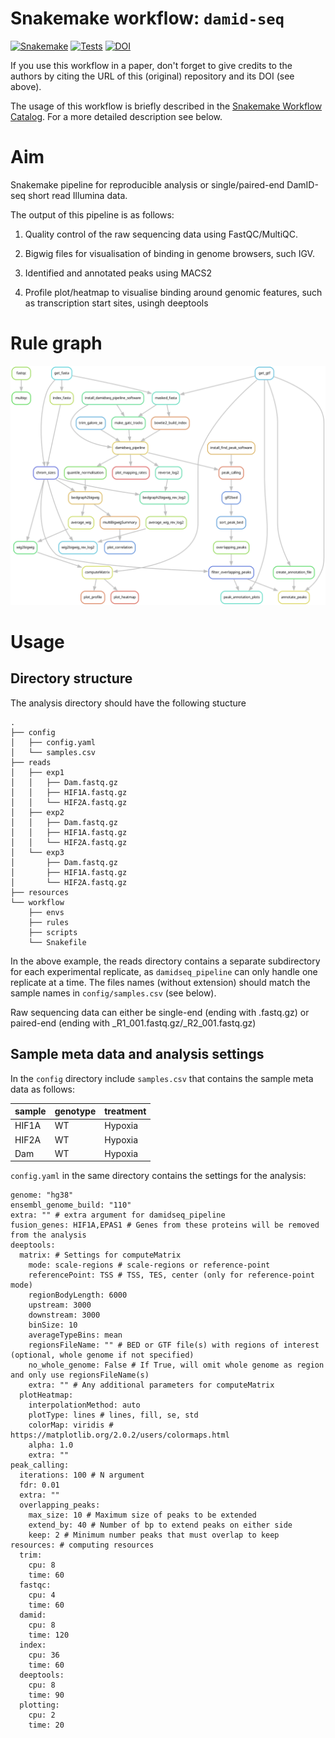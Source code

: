 # Snakemake workflow: `damid-seq`

[![Snakemake](https://img.shields.io/badge/snakemake-≥7.25.0-brightgreen.svg)](https://snakemake.github.io)
[![Tests](https://github.com/niekwit/damid-seq/actions/workflows/main.yml/badge.svg)](https://github.com/niekwit/damid-seq/actions/workflows/main.yml)
[![DOI](https://zenodo.org/badge/708194033.svg)](https://zenodo.org/doi/10.5281/zenodo.10737672)

If you use this workflow in a paper, don't forget to give credits to the authors by citing the URL of this (original) repository and its DOI (see above).

The usage of this workflow is briefly described in the [Snakemake Workflow Catalog](https://snakemake.github.io/snakemake-workflow-catalog/?usage=niekwit%2Fdamid-seq). For a more detailed description see below.

# Aim

Snakemake pipeline for reproducible analysis or single/paired-end DamID-seq short read Illumina data.

The output of this pipeline is as follows:

1. Quality control of the raw sequencing data using FastQC/MultiQC.

2. Bigwig files for visualisation of binding in genome browsers, such IGV.

3. Identified and annotated peaks using MACS2

4. Profile plot/heatmap to visualise binding around genomic features, such as transcription start sites, usingh deeptools


# Rule graph

![Rule graph of the Snakemake damid-seq pipeline.](/images/rule_graph.png)

# Usage

## Directory structure

The analysis directory should have the following stucture

```
.
├── config
│   ├── config.yaml
│   └── samples.csv
├── reads
│   ├── exp1
│   │   ├── Dam.fastq.gz
│   │   ├── HIF1A.fastq.gz
│   │   └── HIF2A.fastq.gz
│   ├── exp2
│   │   ├── Dam.fastq.gz
│   │   ├── HIF1A.fastq.gz
│   │   └── HIF2A.fastq.gz
│   └── exp3
│       ├── Dam.fastq.gz
│       ├── HIF1A.fastq.gz
│       └── HIF2A.fastq.gz
├── resources
└── workflow
    ├── envs
    ├── rules
    ├── scripts
    └── Snakefile
```

In the above example, the reads directory contains a separate subdirectory for each experimental replicate, as `damidseq_pipeline` can only handle one replicate at a time. The files names (without extension) should match the sample names in `config/samples.csv` (see below).

Raw sequencing data can either be single-end (ending with .fastq.gz) or paired-end (ending with _R1_001.fastq.gz/_R2_001.fastq.gz)

## Sample meta data and analysis settings

In the `config` directory include `samples.csv` that contains the sample meta data as follows:

| sample    | genotype | treatment |
|-----------|----------|-----------|
|HIF1A      | WT       | Hypoxia   |
|HIF2A      | WT       | Hypoxia   |
|Dam        | WT       | Hypoxia   | 


`config.yaml` in the same directory contains the settings for the analysis:

```
genome: "hg38"
ensembl_genome_build: "110"
extra: "" # extra argument for damidseq_pipeline
fusion_genes: HIF1A,EPAS1 # Genes from these proteins will be removed from the analysis
deeptools:
  matrix: # Settings for computeMatrix
    mode: scale-regions # scale-regions or reference-point
    referencePoint: TSS # TSS, TES, center (only for reference-point mode)
    regionBodyLength: 6000
    upstream: 3000
    downstream: 3000
    binSize: 10
    averageTypeBins: mean
    regionsFileName: "" # BED or GTF file(s) with regions of interest (optional, whole genome if not specified)
    no_whole_genome: False # If True, will omit whole genome as region and only use regionsFileName(s)
    extra: "" # Any additional parameters for computeMatrix
  plotHeatmap:
    interpolationMethod: auto
    plotType: lines # lines, fill, se, std
    colorMap: viridis # https://matplotlib.org/2.0.2/users/colormaps.html
    alpha: 1.0
    extra: "" 
peak_calling:
  iterations: 100 # N argument
  fdr: 0.01
  extra: ""
  overlapping_peaks:
    max_size: 10 # Maximum size of peaks to be extended
    extend_by: 40 # Number of bp to extend peaks on either side
    keep: 2 # Minimum number peaks that must overlap to keep
resources: # computing resources
  trim:
    cpu: 8
    time: 60
  fastqc:
    cpu: 4
    time: 60
  damid:
    cpu: 8
    time: 120
  index:
    cpu: 36
    time: 60
  deeptools:
    cpu: 8
    time: 90
  plotting:
    cpu: 2
    time: 20
```




